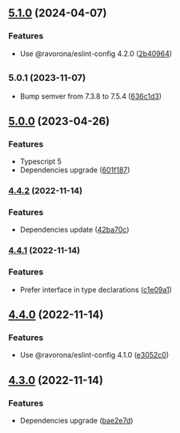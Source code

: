 ## [5.1.0](https://github.com/ravorona/eslint-config-typescript/compare/5.0.1...5.1.0) (2024-04-07)


### Features

* Use @ravorona/eslint-config 4.2.0 ([2b40964](https://github.com/ravorona/eslint-config-typescript/commit/2b40964a66c0653fc2583311e8170f851a881226))

## <small>5.0.1 (2023-11-07)</small>

* Bump semver from 7.3.8 to 7.5.4 ([636c1d3](https://github.com/ravorona/eslint-config-typescript/commit/636c1d3))



## [5.0.0](https://github.com/ravorona/eslint-config-typescript/compare/4.4.2...5.0.0) (2023-04-26)


### Features

* Typescript 5
* Dependencies upgrade ([601f187](https://github.com/ravorona/eslint-config-typescript/commit/601f1870b79028513b277ced86ffc4f11d7c8d76))

### [4.4.2](https://github.com/ravorona/eslint-config-typescript/compare/4.4.1...4.4.2) (2022-11-14)


### Features

* Dependencies update ([42ba70c](https://github.com/ravorona/eslint-config-typescript/commit/42ba70caca2754d511252c5beba8ca9e028f75e1))

### [4.4.1](https://github.com/ravorona/eslint-config-typescript/compare/4.4.0...4.4.1) (2022-11-14)


### Features

* Prefer interface in type declarations ([c1e09a1](https://github.com/ravorona/eslint-config-typescript/commit/c1e09a1be60552d80c1c12f9a71d5dcbcaffb483))

## [4.4.0](https://github.com/ravorona/eslint-config-typescript/compare/4.3.0...4.4.0) (2022-11-14)


### Features

* Use @ravorona/eslint-config 4.1.0 ([e3052c0](https://github.com/ravorona/eslint-config-typescript/commit/e3052c0b17f9b0e0abdf57c404debe77d9a7906b))

## [4.3.0](https://github.com/ravorona/eslint-config-typescript/compare/4.2.0...4.3.0) (2022-11-14)


### Features

* Dependencies upgrade ([bae2e7d](https://github.com/ravorona/eslint-config-typescript/commit/bae2e7d1ad53391452caa1a4467e9d848979b328))

